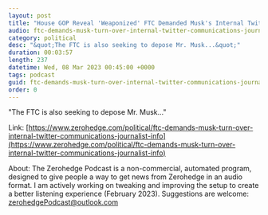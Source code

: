 ```yaml
---
layout: post
title: "House GOP Reveal 'Weaponized' FTC Demanded Musk's Internal Twitter Comms, Journalist Info"
audio: ftc-demands-musk-turn-over-internal-twitter-communications-journalist-info-0
category: political
desc: "&quot;The FTC is also seeking to depose Mr. Musk...&quot;"
duration: 00:03:57
length: 237
datetime: Wed, 08 Mar 2023 00:45:00 +0000
tags: podcast
guid: ftc-demands-musk-turn-over-internal-twitter-communications-journalist-info-0
order: 0
---
```

&quot;The FTC is also seeking to depose Mr. Musk...&quot;

Link: [https://www.zerohedge.com/political/ftc-demands-musk-turn-over-internal-twitter-communications-journalist-info](https://www.zerohedge.com/political/ftc-demands-musk-turn-over-internal-twitter-communications-journalist-info)

About: The Zerohedge Podcast is a non-commercial, automated program, designed to give people a way to get news from Zerohedge in an audio format.  I am actively working on tweaking and improving the setup to create a better listening experience (February 2023).  Suggestions are welcome: [zerohedgePodcast@outlook.com](mailto:zerohedgePodcast@outlook.com)